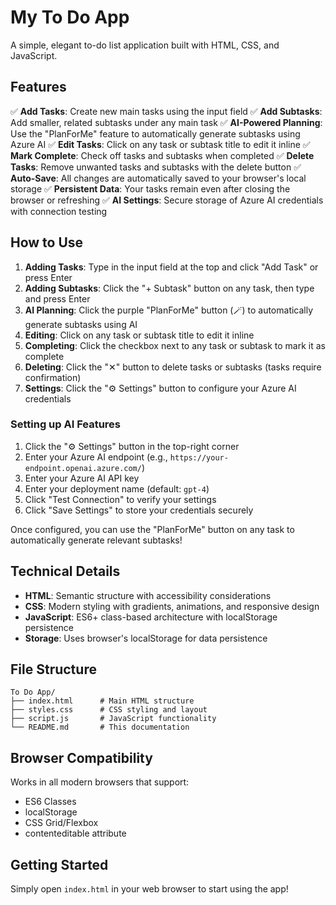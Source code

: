 # My To Do App

A simple, elegant to-do list application built with HTML, CSS, and JavaScript.

## Features

✅ **Add Tasks**: Create new main tasks using the input field
✅ **Add Subtasks**: Add smaller, related subtasks under any main task
✅ **AI-Powered Planning**: Use the "PlanForMe" feature to automatically generate subtasks using Azure AI
✅ **Edit Tasks**: Click on any task or subtask title to edit it inline
✅ **Mark Complete**: Check off tasks and subtasks when completed
✅ **Delete Tasks**: Remove unwanted tasks and subtasks with the delete button
✅ **Auto-Save**: All changes are automatically saved to your browser's local storage
✅ **Persistent Data**: Your tasks remain even after closing the browser or refreshing
✅ **AI Settings**: Secure storage of Azure AI credentials with connection testing

## How to Use

1. **Adding Tasks**: Type in the input field at the top and click "Add Task" or press Enter
2. **Adding Subtasks**: Click the "+ Subtask" button on any task, then type and press Enter
3. **AI Planning**: Click the purple "PlanForMe" button (🪄) to automatically generate subtasks using AI
4. **Editing**: Click on any task or subtask title to edit it inline
5. **Completing**: Click the checkbox next to any task or subtask to mark it as complete
6. **Deleting**: Click the "✕" button to delete tasks or subtasks (tasks require confirmation)
7. **Settings**: Click the "⚙️ Settings" button to configure your Azure AI credentials

### Setting up AI Features

1. Click the "⚙️ Settings" button in the top-right corner
2. Enter your Azure AI endpoint (e.g., `https://your-endpoint.openai.azure.com/`)
3. Enter your Azure AI API key
4. Enter your deployment name (default: `gpt-4`)
5. Click "Test Connection" to verify your settings
6. Click "Save Settings" to store your credentials securely

Once configured, you can use the "PlanForMe" button on any task to automatically generate relevant subtasks!

## Technical Details

- **HTML**: Semantic structure with accessibility considerations
- **CSS**: Modern styling with gradients, animations, and responsive design
- **JavaScript**: ES6+ class-based architecture with localStorage persistence
- **Storage**: Uses browser's localStorage for data persistence

## File Structure

```
To Do App/
├── index.html      # Main HTML structure
├── styles.css      # CSS styling and layout
├── script.js       # JavaScript functionality
└── README.md       # This documentation
```

## Browser Compatibility

Works in all modern browsers that support:
- ES6 Classes
- localStorage
- CSS Grid/Flexbox
- contenteditable attribute

## Getting Started

Simply open `index.html` in your web browser to start using the app!